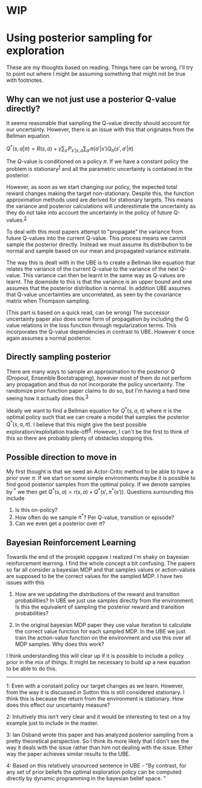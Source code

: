 # WIP

# Using posterior sampling for exploration

These are my thoughts based on reading. Things here can be wrong, I'll try to point out where I might be assuming something that might not be true with footnotes.

## Why can we not just use a posterior Q-value directly?

It seems reasonable that sampling the Q-value directly should account for our uncertainty. However, there is an issue with this that originates from the Bellman equation.

$Q^*(s,a|\pi) = R(s,a) + \gamma\sum_{s'}P_{s'|s,a}\sum_{a'}\pi(a'|s')Q_\pi(s',a'|\pi)$

The $Q$-value is conditioned on a policy $\pi$. If we have a constant policy the problem is stationary<sup>[1](#1)</sup> and all the parametric uncertainty is contained in the posterior.

However, as soon as we start changing our policy, the expected total reward changes making the target non-stationary. Despite this, the function approximation methods used are derived for stationary targets. This means the variance and posterior calculations will underestimate the uncertainty as they do not take into account the uncertainty in the policy of future Q-values.<sup>[2](#2)</sup>

To deal with this most papers attempt to "propagate" the variance from future Q-values into the current Q-value. This process means we cannot sample the posterior directly. Instead we must assume its distribution to be normal and sample based on our mean and propagated variance estimate.

The way this is dealt with in the UBE is to create a Bellman like equation that relates the variance of the current Q-value to the variance of the next Q-value. This variance can then be learnt in the same way as Q-values are learnt. The downside to this is that the variance is an upper bound and one assumes that the posterior distribution is normal. In addition UBE assumes that Q-value uncertainties are uncorrelated, as seen by the covariance matrix when Thompson sampling.

(This part is based on a quick read, can be wrong) The successor uncertainty paper also does some form of propagation by including the Q value relations in the loss function through regularization terms. This incorporates the Q-value dependencies in contrast to UBE. However it once again assumes a normal posterior.

## Directly sampling posterior

There are many ways to sample an approximation to the posterior $Q$ (Dropout, Ensemble Bootstrapping), however most of them do not perform any propagation and thus do not incorporate the policy uncertainty. The randomize prior function paper claims to do so, but I'm having a hard time seeing how it actually does this.<sup>[3](#3)</sup>

Ideally we want to find a Bellman equation for $Q^*(s,a,\pi)$ where $\pi$ is the optimal policy such that we can create a model that samples the posterior $Q^*(s,a,\pi)$. I believe that this might give the best possible exploration/exploitation trade-off<sup>[4](#4)</sup>. However, I can't be the first to think of this so there are probably plenty of obstacles stopping this.

## Possible direction to move in

My first thought is that we need an Actor-Critic method to be able to have a prior over $\pi$. If we start on some simple environments maybe it is possible to find good posterior samples from the optimal policy. If we denote samples by $^*$ we then get $Q^*(s,a) =  r(s,a) + Q^*(s', \pi^*(s'))$. Questions surrounding this include 

1. Is this on-policy?
2. How often do we sample $\pi^*$? Per Q-value, transition or episode?
3. Can we even get a posterior over $\pi$?

## Bayesian Reinforcement Learning

Towards the end of the prosjekt oppgave I realized I'm shaky on bayesian reinforcement learning. I find the whole concept a bit confusing. The papers so far all consider a bayesian MDP and that samples values or action-values are supposed to be the correct values for the sampled MDP. I have two issues with this 

1. How are we updating the distributions of the reward and transition probabilities? In UBE we just use samples directly from the environment. Is this the equivalent of sampling the posterior reward and transition probabilities?

2. In the original bayesian MDP paper they use value iteration to calculate the correct value function for each sampled MDP. In the UBE we just train the action-value function on the environment and use this over all MDP samples. Why does this work?

I think understanding this will clear up if it is possible to include a policy prior in the mix of things. It might be necessary to build up a new equation to be able to do this.

---

<a name="Footnote 1">1</a>: Even with a constant policy our target changes as we learn. However, from the way it is discussed in Sutton this is still considered stationary. I think this is because the return from the environment is stationary. How does this effect our uncertainty measure?

<a name="Footnote 2">2</a>: Intuitively this isn't very clear and it would be interesting to test on a toy example just to include in the master.

<a name="Footnote 3">3</a>: Ian Osband wrote this paper and has analyzed posterior sampling from a pretty theoretical perspective. So I think its more likely that I don't see the way it deals with the issue rather than him not dealing with the issue. Either way the paper achieves similar results to the UBE.

<a name="Footnote 4">4</a>: Based on this relatively unsourced sentence in UBE - "By contrast, for any set of prior beliefs the optimal exploration policy can be computed directly by dynamic programming in the bayesian belief space. "